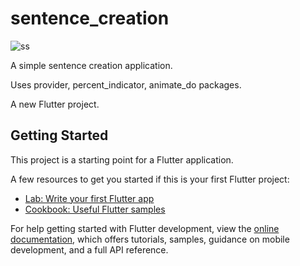 # sentence_creation

![ss](https://user-images.githubusercontent.com/56363793/211888966-e56102ad-e61a-4e2c-86e3-cb0b72074d2d.png)

A simple sentence creation application.

Uses provider, percent_indicator, animate_do packages.

A new Flutter project.

## Getting Started

This project is a starting point for a Flutter application.

A few resources to get you started if this is your first Flutter project:

- [Lab: Write your first Flutter app](https://docs.flutter.dev/get-started/codelab)
- [Cookbook: Useful Flutter samples](https://docs.flutter.dev/cookbook)

For help getting started with Flutter development, view the
[online documentation](https://docs.flutter.dev/), which offers tutorials,
samples, guidance on mobile development, and a full API reference.
